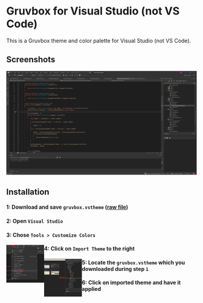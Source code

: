 # Gruvbox for Visual Studio (not VS Code)
This is a Gruvbox theme and color palette for Visual Studio (not VS Code).

## Screenshots
![C#](https://github.com/henkla/gruvbox-visualstudio-not-code/blob/main/Screenshots/screenshot1.png?raw=true)

## Installation

#### 1: Download and save `gruvbox.vstheme` ([raw file](https://github.com/henkla/gruvbox-visualstudio-not-code/blob/main/gruvbox.vstheme?raw=true))

#### 2: Open `Visual Studio`

#### 3: Chose `Tools > Customize Colors`
<img style="float:left;" align="left" width="100" height="100" src="https://github.com/henkla/gruvbox-visualstudio-not-code/blob/main/Installation/step3.png?raw=true">

#### 4: Click on `Import Theme` to the right
<img style="float:left;" align="left" width="100" height="100" src="https://github.com/henkla/gruvbox-visualstudio-not-code/blob/main/Installation/step4.png?raw=true">

#### 5: Locate the `gruvbox.vstheme` which you downloaded during step `1`

#### 6: Click on imported theme and have it applied
